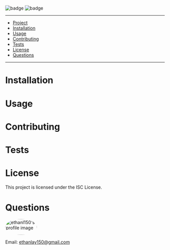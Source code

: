 
  # 

  ![badge](https://img.shields.io/badge/License-ISC-blue.svg)
  ![badge](https://img.shields.io/badge/Contributors--green.svg)
  
   
  
   ---
  
   * [Project](#)
   * [Installation](#installation)
   * [Usage](#usage)
   * [Contributing](#contributing)
   * [Tests](#tests)
   * [License](#license)
   * [Questions](#questions)
  
  ---
  
   # Installation
  
   
  
   # Usage
  
   
  
   # Contributing
  
   
  
   # Tests
  
   
  
   # License
  
  This project is licensed under the ISC License.

  # Questions

  <img src="https://avatars.githubusercontent.com/u/57271616?" width="100px" height="50px" style="border-radius: 50%" alt="ethanl150's profile image" />

  Email: ethanlay150@gmail.com
